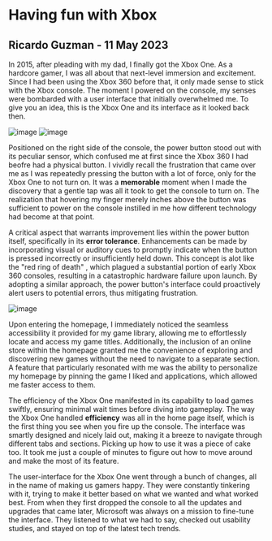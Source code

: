 # Having fun with Xbox

## Ricardo Guzman - 11 May 2023

In 2015, after pleading with my dad, I finally got the Xbox One. As a hardcore gamer, I was all about that next-level immersion and excitement. Since I had been using the Xbox 360 before that, it only made sense to stick with the Xbox console. The moment I powered on the console, my senses were bombarded with a user interface that initially overwhelmed me. To give you an idea, this is the Xbox One and its interface as it looked back then.

![image](https://encrypted-tbn0.gstatic.com/images?q=tbn:ANd9GcTyRPIP1cMQCAdewy0akNZoEnZxggQArn-Amg&usqp=CAU)
![image](https://www.justpushstart.com/wp-content/uploads/2015/09/Xbox-One-November-Dashboard.jpg)

Positioned on the right side of the console, the power button stood out with its peculiar sensor, which confused me at first since the Xbox 360 I had beofre had a physical button. I vividly recall the frustration that came over me as I was repeatedly pressing the button with a lot of force, only for the Xbox One to not turn on. It was a **memorable** moment when I made the discovery that a gentle tap was all it took to get the console to turn on. The realization that hovering my finger merely inches above the button was sufficient to power on the console instilled in me how different technology had become at that point. 

A critical aspect that warrants improvement lies within the power button itself, specifically in its **error tolerance**. Enhancements can be made by incorporating visual or auditory cues to promptly indicate when the button is pressed incorrectly or insufficiently held down. This concept is alot like the "red ring of death" , which plagued a substantial portion of early Xbox 360 consoles, resulting in a catastrophic hardware failure upon launch. By adopting a similar approach, the power button's interface could proactively alert users to potential errors, thus mitigating frustration.

![image](https://i.ytimg.com/vi/3dqMeb0NdmQ/maxresdefault.jpg)

Upon entering the homepage, I immediately noticed the seamless accessibility it provided for my game library, allowing me to effortlessly locate and access my game titles. Additionally, the inclusion of an online store within the homepage granted me the convenience of exploring and discovering new games without the need to navigate to a separate section. A feature that particularly resonated with me was the ability to personalize my homepage by pinning the game I liked and applications, which allowed me faster access to them. 

The efficiency of the Xbox One manifested in its capability to load games swiftly, ensuring minimal wait times before diving into gameplay. The way the Xbox One handled **efficiency** was all in the home page itself, which is the first thing you see when you fire up the console. The interface was smartly designed and nicely laid out, making it a breeze to navigate through different tabs and sections. Picking up how to use it was a piece of cake too. It took me just a couple of minutes to figure out how to move around and make the most of its feature. 

The user-interface for the Xbox One went through a bunch of changes, all in the name of making us gamers happy. They were constantly tinkering with it, trying to make it better based on what we wanted and what worked best. From when they first dropped the console to all the updates and upgrades that came later, Microsoft was always on a mission to fine-tune the interface. They listened to what we had to say, checked out usability studies, and stayed on top of the latest tech trends.
